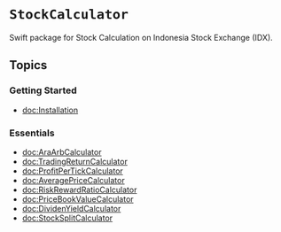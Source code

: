 #  ``StockCalculator``

Swift package for Stock Calculation on Indonesia Stock Exchange (IDX).

<!--![Package Icon](icon)-->

## Topics

### Getting Started

- <doc:Installation>

### Essentials

- <doc:AraArbCalculator>
- <doc:TradingReturnCalculator>
- <doc:ProfitPerTickCalculator>
- <doc:AveragePriceCalculator>
- <doc:RiskRewardRatioCalculator>
- <doc:PriceBookValueCalculator>
- <doc:DividenYieldCalculator>
- <doc:StockSplitCalculator>

